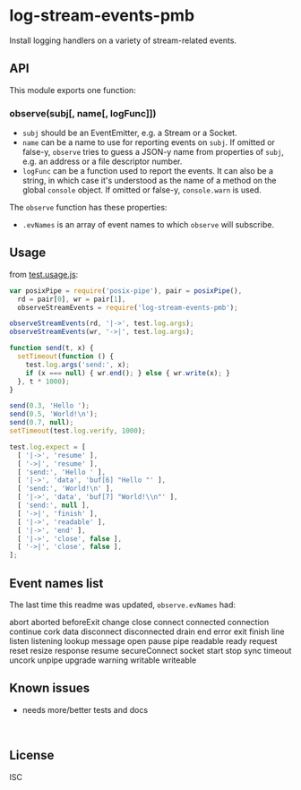 ﻿
<!--#echo json="package.json" key="name" underline="=" -->
log-stream-events-pmb
=====================
<!--/#echo -->

<!--#echo json="package.json" key="description" -->
Install logging handlers on a variety of stream-related events.
<!--/#echo -->


API
---

This module exports one function:

### observe(subj[, name[, logFunc]])

* `subj` should be an EventEmitter, e.g. a Stream or a Socket.
* `name` can be a name to use for reporting events on `subj`.
  If omitted or false-y, `observe` tries to guess a JSON-y name from
  properties of `subj`, e.g. an address or a file descriptor number.
* `logFunc` can be a function used to report the events.
  It can also be a string, in which case it's understood as the name
  of a method on the global `console` object.
  If omitted or false-y, `console.warn` is used.

The `observe` function has these properties:
* `.evNames` is an array of event names to which `observe` will subscribe.


Usage
-----

from [test.usage.js](test.usage.js):

<!--#include file="test.usage.js" start="  //#u" stop="  //#r"
  outdent="  " code="javascript" -->
<!--#verbatim lncnt="35" -->
```javascript
var posixPipe = require('posix-pipe'), pair = posixPipe(),
  rd = pair[0], wr = pair[1],
  observeStreamEvents = require('log-stream-events-pmb');

observeStreamEvents(rd, '|->', test.log.args);
observeStreamEvents(wr, '->|', test.log.args);

function send(t, x) {
  setTimeout(function () {
    test.log.args('send:', x);
    if (x === null) { wr.end(); } else { wr.write(x); }
  }, t * 1000);
}

send(0.3, 'Hello ');
send(0.5, 'World!\n');
send(0.7, null);
setTimeout(test.log.verify, 1000);

test.log.expect = [
  [ '|->', 'resume' ],
  [ '->|', 'resume' ],
  [ 'send:', 'Hello ' ],
  [ '|->', 'data', 'buf[6] "Hello "' ],
  [ 'send:', 'World!\n' ],
  [ '|->', 'data', 'buf[7] "World!\\n"' ],
  [ 'send:', null ],
  [ '->|', 'finish' ],
  [ '|->', 'readable' ],
  [ '|->', 'end' ],
  [ '|->', 'close', false ],
  [ '->|', 'close', false ],
];
```
<!--/include-->



<!--#toc stop="scan" -->


Event names list
----------------

The last time this readme was updated, `observe.evNames` had:

<!--#include file="log.js" start="  //#.evNames" stop="  //#"
  cut-head="  '" cut-tail="'," -->
<!--#verbatim lncnt="45" -->
abort
aborted
beforeExit
change
close
connect
connected
connection
continue
cork
data
disconnect
disconnected
drain
end
error
exit
finish
line
listen
listening
lookup
message
open
pause
pipe
readable
ready
request
reset
resize
response
resume
secureConnect
socket
start
stop
sync
timeout
uncork
unpipe
upgrade
warning
writable
writeable
<!--/include-->


Known issues
------------

* needs more/better tests and docs




&nbsp;


License
-------
<!--#echo json="package.json" key=".license" -->
ISC
<!--/#echo -->
